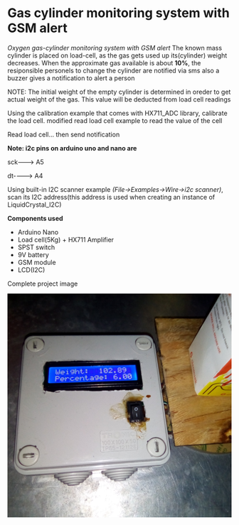 # Gas cylinder monitoring system with GSM alert

*Oxygen gas-cylinder monitoring system with GSM alert*
   The known mass cylinder is placed on load-cell, as the gas gets used up its(cylinder) weight decreases.
   When the approximate gas available is about **10%**, the resiponsible personels to change the cylinder are  notified via sms
   also a buzzer gives a notification to alert a person

   NOTE: The initial weight of the empty cylinder is determined in oreder to get actual weight of the gas.
                This value will be deducted from load cell readings
                

   Using the calibration example that comes with HX711_ADC library, calibrate the load cell. 
   modified read load cell example to read the value of the cell

   Read load cell... then send notification

   **Note: i2c pins on arduino uno and nano are**
   
   sck---> A5
   
   dt----> A4


   Using built-in I2C scanner example *(File->Examples->Wire->i2c scanner)*, 
   scan its I2C address(this address is used when creating an instance of LiquidCrystal_I2C)


**Components used**
  - Arduino Nano
  - Load cell(5Kg) + HX711 Amplifier
  - SPST switch
  - 9V battery
  - GSM module
  - LCD(I2C)
  
  
  Complete project image
  
![Complete project image](https://github.com/jovyinny/Gas-cylinder-monitoring-system/blob/master/load%20cell%20measurement%20with%20gsm%20alert%20.jpg)
